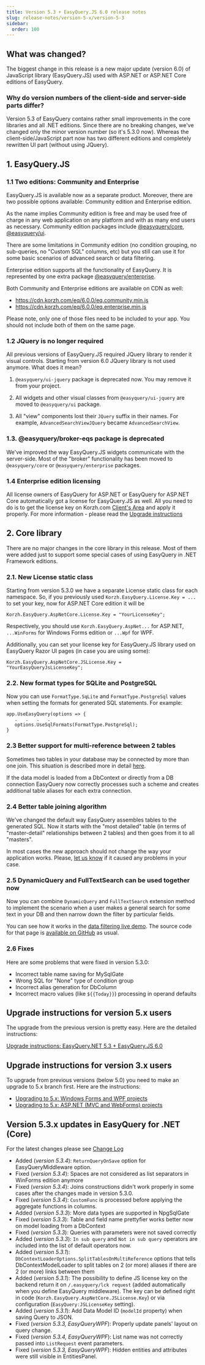 ```yaml
---
title: Version 5.3 + EasyQuery.JS 6.0 release notes
slug: release-notes/version-5-x/version-5-3
sidebar:
  order: 100
---
```


## What was changed?

The biggest change in this release is a new major update (version 6.0) of JavaScript library (EasyQuery.JS) used with ASP.NET or ASP.NET Core editions of EasyQuery.  

### Why do version numbers of the client-side and server-side parts differ?

Version 5.3 of EasyQuery contains rather small improvements in the core libraries and all .NET editions. Since there are no breaking changes, we've changed only the minor version number (so it's 5.3.0 now). Whereas the client-side/JavaScript part now has two different editions and completely rewritten UI part (without using JQuery).  

## 1. EasyQuery.JS

### 1.1 Two editions: Community and Enterprise 

EasyQuery.JS is available now as a separate product. Moreover, there are two possible options available: Community edition and Enterprise edition. 

As the name implies Community edition is free and may be used free of charge in any web application on any platform and with as many end users as necessary. Community edition packages include [@easyquery/core](https://www.npmjs.com/package/@easyquery/core), [@easyquery/ui](https://www.npmjs.com/package/@easyquery/ui).

There are some limitations in Community edition (no condition grouping, no sub-queries, no "Custom SQL" columns, etc) but you still can use it for some basic scenarios of advanced search or data filtering. 

Enterprise edition supports all the functionality of EasyQuery. It is represented by one extra package [@easyquery/enterprise](https://www.npmjs.com/package/@easyquery/enterprise). 

Both Community and Enterprise editions are available on CDN as well:

* https://cdn.korzh.com/eq/6.0.0/eq.community.min.js
* https://cdn.korzh.com/eq/6.0.0/eq.enterprise.min.js

Please note, only one of those files need to be included to your app. You should not include both of them on the same page. 

### 1.2 JQuery is no longer required

All previous versions of EasyQuery.JS required JQuery library to render it visual controls. Starting from version 6.0 JQuery library is not used anymore. What does it mean?

1. `@easyquery/ui-jquery` package is deprecated now. 
You may remove it from your project. 

2. All widgets and other visual classes from `@easyquery/ui-jquery` are moved to `@easyquery/ui` package. 

3. All "view" components lost their  `JQuery` suffix in their names. For example, `AdvancedSearchViewJQuery` became `AdvancedSearchView`.

### 1.3. @easyquery/broker-eqs package is deprecated

We've improved the way EasyQuery.JS widgets communicate with the server-side. Most of the "broker" functionality has been moved to `@easyquery/core` or `@easyquery/enterprise` packages.

### 1.4 Enterprise edition licensing

All license owners of EasyQuery for ASP.NET or EasyQuery for ASP.NET Core automatically got a license for EasyQuery.JS as well. All you need to do is to get the license key on Korzh.com [Client's Area](https://korzh.com/account) and apply it properly. For more information - please read the [Upgrade instructions](/easyquery/docs/upgrade-instructions/net-5-3-js-6-0)  


## 2. Core library
There are no major changes in the core library in this release. Most of them were added just to support some special cases of using EasyQuery in .NET Framework editions.

### 2.1. New License static class

Starting from version 5.3.0 we have a separate License static class for each namespace. So, if you previously used `Korzh.EasyQuery.License.Key = ...` to set your key, now for ASP.NET Core edition it will be

```
Korzh.EasyQuery.AspNetCore.License.Key = "YourLicenseKey";
```

Respectively, you should use `Korzh.EasyQuery.AspNet...` for ASP.NET, `...WinForms` for Windows Forms edition or `...Wpf` for WPF.

Additionally, you can set your license key for EasyQuery.JS library used on EasyQuery Razor UI pages (in case you are using some):

```
Korzh.EasyQuery.AspNetCore.JSLicense.Key = "YourEasyQueryJsLicenseKey";
```

### 2.2. New format types for SQLite and PostgreSQL

Now you can use `FormatType.SqLite` and `FormatType.PostgreSql` values when setting the formats for generated SQL statements.
For example:

```
app.UseEasyQuery(options => {
   .   .   .   .
   options.UseSqlFormats(FormatType.PostgreSql);
}
```


### 2.3 Better support for multi-reference between 2 tables

Sometimes two tables in your database may be connected by more than one join. This situation is described more in detail [here](/easyquery/docs/data-model-editor/working-with-aliases). 

If the data model is loaded from a DbContext or directly from a DB connection EasyQuery now correctly processes such a scheme and creates additional table aliases for each extra connection.


### 2.4 Better table joining algorithm

We've changed the default way EasyQuery assembles tables to the generated SQL. Now it starts with the "most detailed" table (in terms of "master-detail" relationships between 2 tables) and then goes from it to all "masters". 

In most cases the new approach should not change the way your application works. Please, [let us know](https://korzh.com/support) if it caused any problems in your case.


### 2.5 DynamicQuery and FullTextSearch can be used together now

Now you can combine `DynamicQuery` and `FullTextSearch` extension method to implement the scenario when a user makes a general search for some text in your DB and then narrow down the filter by particular fields. 

You can see how it works in the [data filtering live demo](https://korzh.com/demo/easyquery-asp-net-core-razor/data-filtering). The source code for that page is [available on GitHub](https://github.com/easyquery/AspNetCoreSamples/blob/master/EqAspNetCoreDemo/Controllers/OrderController.cs) as usual.

### 2.6 Fixes

Here are some problems that were fixed in version 5.3.0:

* Incorrect table name saving for MySqlGate
* Wrong SQL for "None" type of condition group
* Incorrect alias generation for DbColumn
* Incorrect macro values (like `${{Today}}`) processing in operand defaults

## Upgrade instructions for version 5.x users

 The upgrade from the previous version is pretty easy. Here are the detailed instructions:
 
 [Upgrade instructions: EasyQuery.NET 5.3 + EasyQuery.JS 6.0](/easyquery/docs/upgrade-instructions/net-5-3-js-6-0)

## Upgrade instructions for version 3.x users

To upgrade from previous versions (below 5.0) you need to make an upgrade to 5.x branch first. Here are the instructions: 

* [Upgrading to 5.x: Windows Forms and WPF projects](/easyquery/docs/upgrade-instructions/net4-editions-from-3-x-to-5-x/winforms-and-wpf)
* [Upgrading to 5.x: ASP.NET (MVC and WebForms) projects](/easyquery/docs/upgrade-instructions/net-framework-3-x-to-5-x-/asp-net-mvc-webforms)


## Version 5.3.x updates in  EasyQuery for .NET (Core)
For the latest changes please see [Change Log](/easyquery/docs/changelog)

* Added (*version 5.3.4*): `ReturnQueryOnSave` option for EasyQueryMiddleware option.
* Fixed (*version 5.3.4*): Spaces are not considered as list separators in WinForms edition anymore
* Fixed (*version 5.3.4*): Joins constructions didn't work properly in some cases after the changes made in version 5.3.0.
* Fixed (*version 5.3.4*): `CustomFunc` is processed before applying the aggregate functions in columns.
* Added (*version 5.3.3*): More data types are supported in NpgSqlGate
* Fixed (*version 5.3.3*): Table and field name prettyfier works better now on model loading from a DbContext
* Fixed (*version 5.3.3*): Queries with parameters were not saved correctly
* Added (*version 5.3.3*): `In sub query` and `Not in sub query` operators are included into the list of default operators now.
* Added (*version 5.3.1*): `DbContextLoaderOptions.SplitTablesOnMultiReference` options that tells DbContextModelLoader to split tables on 2 (or more) aliases if there are 2 (or more) links between them
* Added (*version 5.3.1*): The possibility to define JS license key on the backend return it on `/.easyquery/lck request` (added automatically when you define EasyQuery middleware). The key can be defined right in code (`Korzh.EasyQuery.AspNetCore.JSLicense.Key`) or via configuration (`EasyQuery:JSLicenseKey` setting).
* Added (*version 5.3.1*): Add Data Model ID (`modelId` property) when saving Query to JSON.
* Fixed (*version 5.3.3, EasyQueryWPF*): Properly update panels' layout on query change.
* Fixed (*version 5.3.4, EasyQueryWPF*): List name was not correctly passed into `ListRequest` event parameters.
* Fixed (*version 5.3.3, EasyQueryWPF*): Hidden entities and attributes were still visible in EntitiesPanel.
